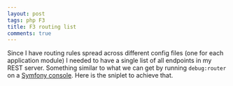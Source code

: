 ```yaml
---
layout: post
tags: php F3
title: F3 routing list
comments: true
---
```

Since I have routing rules spread across different config files (one for each application module) I needed to have a single list of all endpoints in my REST server. Something similar to what we can get by running `debug:router` on a [Symfony console](https://symfony.com/doc/current/routing/debug.html). Here is the sniplet to achieve that.
<!--more-->

<script src="https://gist.github.com/pgrzego/cbd01c0ae8142299346a2af824f042f8.js"></script>